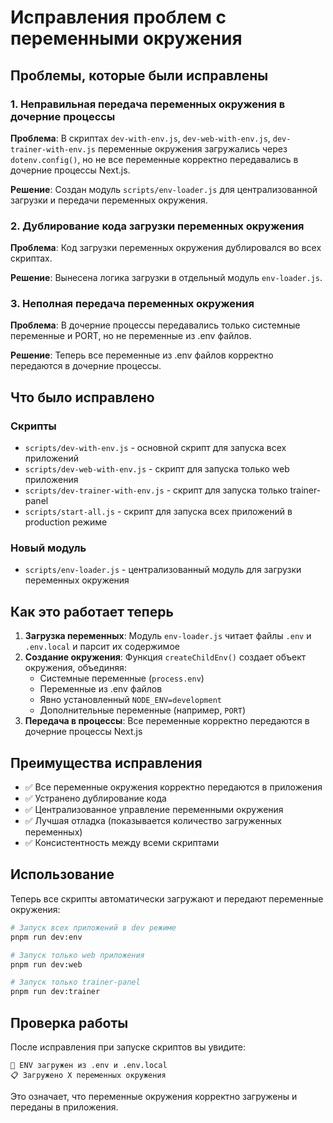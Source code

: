 # Исправления проблем с переменными окружения

## Проблемы, которые были исправлены

### 1. Неправильная передача переменных окружения в дочерние процессы

**Проблема**: В скриптах `dev-with-env.js`, `dev-web-with-env.js`, `dev-trainer-with-env.js` переменные окружения загружались через `dotenv.config()`, но не все переменные корректно передавались в дочерние процессы Next.js.

**Решение**: Создан модуль `scripts/env-loader.js` для централизованной загрузки и передачи переменных окружения.

### 2. Дублирование кода загрузки переменных окружения

**Проблема**: Код загрузки переменных окружения дублировался во всех скриптах.

**Решение**: Вынесена логика загрузки в отдельный модуль `env-loader.js`.

### 3. Неполная передача переменных окружения

**Проблема**: В дочерние процессы передавались только системные переменные и PORT, но не переменные из .env файлов.

**Решение**: Теперь все переменные из .env файлов корректно передаются в дочерние процессы.

## Что было исправлено

### Скрипты

- `scripts/dev-with-env.js` - основной скрипт для запуска всех приложений
- `scripts/dev-web-with-env.js` - скрипт для запуска только web приложения
- `scripts/dev-trainer-with-env.js` - скрипт для запуска только trainer-panel
- `scripts/start-all.js` - скрипт для запуска всех приложений в production режиме

### Новый модуль

- `scripts/env-loader.js` - централизованный модуль для загрузки переменных окружения

## Как это работает теперь

1. **Загрузка переменных**: Модуль `env-loader.js` читает файлы `.env` и `.env.local` и парсит их содержимое
2. **Создание окружения**: Функция `createChildEnv()` создает объект окружения, объединяя:
   - Системные переменные (`process.env`)
   - Переменные из .env файлов
   - Явно установленный `NODE_ENV=development`
   - Дополнительные переменные (например, `PORT`)
3. **Передача в процессы**: Все переменные корректно передаются в дочерние процессы Next.js

## Преимущества исправления

- ✅ Все переменные окружения корректно передаются в приложения
- ✅ Устранено дублирование кода
- ✅ Централизованное управление переменными окружения
- ✅ Лучшая отладка (показывается количество загруженных переменных)
- ✅ Консистентность между всеми скриптами

## Использование

Теперь все скрипты автоматически загружают и передают переменные окружения:

```bash
# Запуск всех приложений в dev режиме
pnpm run dev:env

# Запуск только web приложения
pnpm run dev:web

# Запуск только trainer-panel
pnpm run dev:trainer
```

## Проверка работы

После исправления при запуске скриптов вы увидите:

```
🔑 ENV загружен из .env и .env.local
📋 Загружено X переменных окружения
```

Это означает, что переменные окружения корректно загружены и переданы в приложения.
